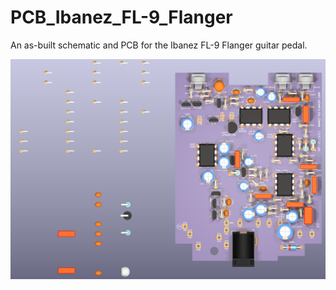 # PCB_Ibanez_FL-9_Flanger
 An as-built schematic and PCB for the Ibanez FL-9 Flanger guitar pedal.

![PCB layout in-progress](https://github.com/CedarGroveStudios/PCB_Ibanez_FL-9_Flanger/blob/main/docs/FL9_PCB_layout_in-progress_03.png)

